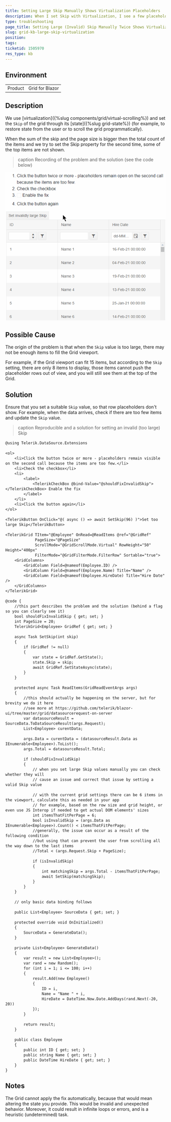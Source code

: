 ```yaml
---
title: Setting Large Skip Manually Shows Virtualization Placeholders
description: When I set Skip with Virtualization, I see a few placeholder rows and not all items shows properly
type: troubleshooting
page_title: Setting Large (Invalid) Skip Manually Twice Shows Virtualization Placeholders
slug: grid-kb-large-skip-virtualization
position: 
tags: 
ticketid: 1505970
res_type: kb
---
```


## Environment
<table>
	<tbody>
		<tr>
			<td>Product</td>
			<td>Grid for Blazor</td>
		</tr>
	</tbody>
</table>


## Description
We use [virtualization]({%slug components/grid/virtual-scrolling%}) and set the `Skip` of the grid through its [state]({%slug grid-state%}) (for example, to restore state from the user or to scroll the grid programmatically).

When the sum of the skip and the page size is bigger then the total count of the items and we try to set the Skip property for the second time, some of the top items are not shown.

>caption Recording of the problem and the solution (see the code below)

![Setting invalid Skip value breaks the grid virtualization appearance](images/invalid-skip.gif)

## Possible Cause
The origin of the problem is that when the `Skip` value is too large, there may not be enough items to fill the Grid viewport. 

For example, if the Grid viewport can fit 15 items, but according to the `Skip` setting, there are only 8 items to display, those items cannot push the placeholder rows out of view, and you will still see them at the top of the Grid.

## Solution
Ensure that you set a suitable `Skip` value, so that row placeholders don't show. For example, when the data arrives, check if there are too few items and update the `Skip` value.

>caption Reproducible and a solution for setting an invalid (too large) Skip

````CSHTML
@using Telerik.DataSource.Extensions

<ol>
    <li>Click the button twice or more - placeholders remain visible on the second call because the items are too few.</li>
    <li>Check the checkbox</li>
    <li>
        <label>
            <TelerikCheckBox @bind-Value="@shouldFixInvalidSkip"></TelerikCheckBox> Enable the fix
        </label>
    </li>
    <li>Click the button again</li>
</ol>

<TelerikButton OnClick="@( async () => await SetSkip(96) )">Set too large Skip</TelerikButton>

<TelerikGrid TItem="@Employee" OnRead=@ReadItems @ref="@GridRef"
             PageSize="@PageSize"
             ScrollMode="@GridScrollMode.Virtual" RowHeight="50" Height="400px"
             FilterMode="@GridFilterMode.FilterRow" Sortable="true">
    <GridColumns>
        <GridColumn Field=@nameof(Employee.ID) />
        <GridColumn Field=@nameof(Employee.Name) Title="Name" />
        <GridColumn Field=@nameof(Employee.HireDate) Title="Hire Date" />
    </GridColumns>
</TelerikGrid>

@code {
    //this part describes the problem and the solution (behind a flag so you can clearly see it)
    bool shouldFixInvalidSkip { get; set; }
    int PageSize = 20;
    TelerikGrid<Employee> GridRef { get; set; }

    async Task SetSkip(int skip)
    {
        if (GridRef != null)
        {
            var state = GridRef.GetState();
            state.Skip = skip;
            await GridRef.SetStateAsync(state);
        }
    }

    protected async Task ReadItems(GridReadEventArgs args)
    {
        //this should actually be happening on the server, but for brevity we do it here
        //see more at https://github.com/telerik/blazor-ui/tree/master/grid/datasourcerequest-on-server
        var datasourceResult = SourceData.ToDataSourceResult(args.Request);
        List<Employee> curentData;

        args.Data = curentData = (datasourceResult.Data as IEnumerable<Employee>).ToList();
        args.Total = datasourceResult.Total;

        if (shouldFixInvalidSkip)
        {
            // when you set large Skip values manually you can check whether they will
            // cause an issue and correct that issue by setting a valid Skip value

            // with the current grid settings there can be 6 items in the viewport, calculate this as needed in your app
            // for example, based on the row size and grid height, or even use JS Interop if needed to get actual DOM elements' sizes
            int itemsThatFitPerPage = 6;
            bool isInvalidSkip = (args.Data as IEnumerable<Employee>).Count() < itemsThatFitPerPage;
            //generally, the issue can occur as a result of the following condition
            //but using that can prevent the user from scrolling all the way down to the last items
            //Total < (args.Request.Skip + PageSize);

            if (isInvalidSkip)
            {
                int matchingSkip = args.Total - itemsThatFitPerPage;
                await SetSkip(matchingSkip);
            }
        }
    }

    // only basic data binding follows

    public List<Employee> SourceData { get; set; }

    protected override void OnInitialized()
    {
        SourceData = GenerateData();
    }

    private List<Employee> GenerateData()
    {
        var result = new List<Employee>();
        var rand = new Random();
        for (int i = 1; i <= 100; i++)
        {
            result.Add(new Employee()
            {
                ID = i,
                Name = "Name " + i,
                HireDate = DateTime.Now.Date.AddDays(rand.Next(-20, 20))
            });
        }

        return result;
    }

    public class Employee
    {
        public int ID { get; set; }
        public string Name { get; set; }
        public DateTime HireDate { get; set; }
    }
}
````


## Notes

The Grid cannot apply the fix automatically, because that would mean altering the state you provide. This would be invalid and unexpected behavior. Moreover, it could result in infinite loops or errors, and is a heuristic (undetermined) task.
